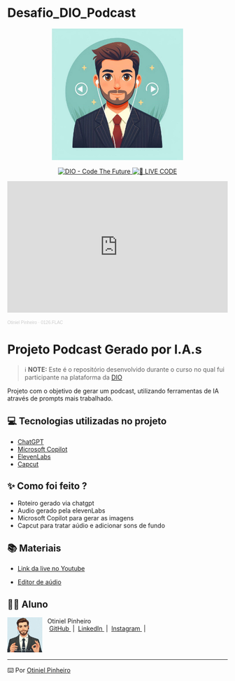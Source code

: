 # Desafio_DIO_Podcast

<p align="center">
<img 
    src="https://github.com/OtinielCPinheiro/Imagens/blob/main/A%20more%20casual%20and%20colorful%20background%20for%20a%20podcast%20cover%20featuring%20a%20man%20with%20brown%20skin%2C%20short%20hair%20and%20beard%2C%20brown%20eyes%2C%20in%20a%20standard%20corporate%20suit%2C%20with%20a%20friendly%20facial%20expression%20and%20apparent%20willingn%20(1).png"
    width="300"
/>
</p>

<p align="center">
<a href="https://dio.me/">
    <img 
        src="https://img.shields.io/badge/DIO-Code_The_Future-28DA77?logo=youtube" 
        alt="DIO - Code The Future">
</a>
<a href="https://dio.me/">
<img 
    src="https://img.shields.io/badge/🔴_LIVE_CODE-FF5E72" 
    alt="🔴 LIVE CODE">
</a>
</p>

<p align="center">
    
<iframe width="100%" height="300" scrolling="no" frameborder="no" allow="autoplay" src="https://w.soundcloud.com/player/?url=https%3A//api.soundcloud.com/tracks/2018872257&color=%23ff5500&auto_play=false&hide_related=false&show_comments=true&show_user=true&show_reposts=false&show_teaser=true&visual=true"></iframe><div style="font-size: 10px; color: #cccccc;line-break: anywhere;word-break: normal;overflow: hidden;white-space: nowrap;text-overflow: ellipsis; font-family: Interstate,Lucida Grande,Lucida Sans Unicode,Lucida Sans,Garuda,Verdana,Tahoma,sans-serif;font-weight: 100;"><a href="https://soundcloud.com/otiniel-pinheiro" title="Otiniel Pinheiro" target="_blank" style="color: #cccccc; text-decoration: none;">Otiniel Pinheiro</a> · <a href="https://soundcloud.com/otiniel-pinheiro/0126flac" title="0126.FLAC" target="_blank" style="color: #cccccc; text-decoration: none;">0126.FLAC</a></div>
    
</p>

# Projeto Podcast Gerado por I.A.s


> ℹ️ **NOTE:** Este é o repositório desenvolvido durante o curso no qual fui participante na plataforma da [DIO](https://dio.me)

Projeto com o objetivo de gerar um podcast, utilizando ferramentas de IA através de prompts mais trabalhado.

## 💻 Tecnologias utilizadas no projeto

- [ChatGPT](https://chat.openai.com/)
- [Microsoft Copilot](https://copilot.microsoft.com/)
- [ElevenLabs](https://beta.elevenlabs.io/)
- [Capcut](https://www.capcut.com/pt-br/)

## ✨ Como foi feito ?

- Roteiro gerado via chatgpt
- Audio gerado pela elevenLabs
- Microsoft Copilot para gerar as imagens
- Capcut para tratar aúdio e adicionar sons de fundo

## 📚 Materiais

- [Link da live no Youtube](https://www.youtube.com)

- [Editor de aúdio](https://www.capcut.com/editor?from_page=landing_page&__action_from=picture_V%C3%ADdeos%20profissionais%20em%20minutos,%20n%C3%A3o%20em%20horas.)

## 👨‍💻 Aluno

<p>
    <img 
      align=left 
      margin=10 
      width=80 
      src="https://github.com/OtinielCPinheiro/Imagens/blob/main/A%20man%20with%20brown%20skin%2C%20short%20hair%20and%20beard%2C%20brown%20eyes%2C%20in%20a%20standard%20corporate%20suit%2C%20with%20a%20friendly%20facial%20expression%20and%20apparent%20willingness%20to%20record%20a%20podcast%2C%20giving%20tips%20on%20Corporate%20Communication%20and%20%20(1).png"
    />
    <p>&nbsp&nbsp&nbspOtiniel Pinheiro<br>
    &nbsp&nbsp&nbsp
    <a 
        href="https://github.com/OtinielCPinheiro">
        GitHub
    </a>
    &nbsp;|&nbsp;
    <a 
        href="https://www.linkedin.com/in/otiniel-pinheiro-95499479/">
        LinkedIn
    </a>
    &nbsp;|&nbsp;
    <a 
        href="https://www.instagram.com/otiniel.pinheiro/">
        Instagram
    </a>
    &nbsp;|&nbsp;</p>
</p>
<br/><br/>
<p>

---

⌨️ Por [Otiniel Pinheiro](https://github.com/OtinielCPinheiro)
